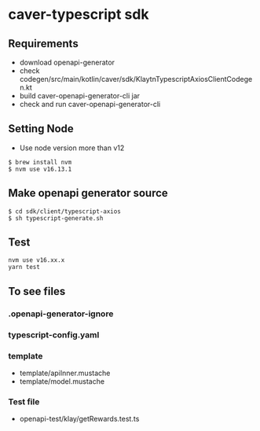 # caver-typescript sdk

## Requirements
- download openapi-generator
- check codegen/src/main/kotlin/caver/sdk/KlaytnTypescriptAxiosClientCodegen.kt
- build caver-openapi-generator-cli jar
- check and run caver-openapi-generator-cli

## Setting Node
- Use node version more than v12
```shell
$ brew install nvm
$ nvm use v16.13.1
```

## Make openapi generator source
```shell
$ cd sdk/client/typescript-axios
$ sh typescript-generate.sh
```
## Test
```shell
nvm use v16.xx.x
yarn test
```
## To see files
### .openapi-generator-ignore
### typescript-config.yaml
### template
- template/apiInner.mustache
- template/model.mustache
### Test file
- openapi-test/klay/getRewards.test.ts
